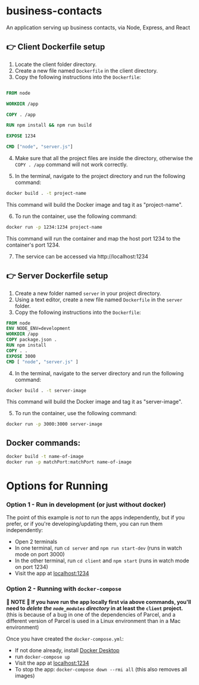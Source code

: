 # business-contacts
An application serving up business contacts, via Node, Express, and React
## 👉 Client Dockerfile setup

1. Locate the client folder directory.
2. Create a new file named `Dockerfile` in the client directory.
3. Copy the following instructions into the `Dockerfile`:

```dockerfile

FROM node

WORKDIR /app

COPY . /app

RUN npm install && npm run build

EXPOSE 1234

CMD ["node", "server.js"]

```

4. Make sure that all the project files are inside the directory, otherwise the `COPY . /app` command will not work correctly.

5. In the terminal, navigate to the project directory and run the following command:

```sh
docker build . -t project-name 
```

This command will build the Docker image and tag it as "project-name".

6. To run the container, use the following command:

```sh
docker run -p 1234:1234 project-name
```

This command will run the container and map the host port 1234 to the container's port 1234.

7. The service can be accessed via http://localhost:1234

## 👉 Server Dockerfile setup

1. Create a new folder named `server` in your project directory.
2. Using a text editor, create a new file named `Dockerfile` in the `server` folder.
3. Copy the following instructions into the `Dockerfile`:

```dockerfile
FROM node
ENV NODE_ENV=development
WORKDIR /app
COPY package.json .
RUN npm install 
COPY . .
EXPOSE 3000
CMD [ "node", "server.js" ]
```

4. In the terminal, navigate to the server directory and run the following command:

```sh
docker build . -t server-image 
```

This command will build the Docker image and tag it as "server-image".

5. To run the container, use the following command:

```sh
docker run -p 3000:3000 server-image
```


## Docker commands:

```sh
docker build -t name-of-image
docker run -p matchPort:matchPort name-of-image
```

# Options for Running
### Option 1 - Run in development (or just without docker)
The point of this example is _not_ to run the apps independently, but if you prefer, or if you're developing/updating them, you can run them independently:
- Open 2 terminals
- In one terminal, run `cd server` and `npm run start-dev` (runs in watch mode on port 3000)
- In the other terminal, run `cd client` and `npm start` (runs in watch mode on port 1234)
- Visit the app at [localhost:1234](https://localhost:1234)

### Option 2 - Running with `docker-compose`
**🚨 NOTE 🚨 If you have run the app locally first via above commands, you'll need to _delete the `node_modules` directory_ in at least the `client` project.** (this is because of a bug in one of the dependencies of Parcel, and a different version of Parcel is used in a Linux environment than in a Mac environment)

Once you have created the `docker-compose.yml`:
- If not done already, install [Docker Desktop](https://www.docker.com/products/docker-desktop/)
- run `docker-compose up`
- Visit the app at [localhost:1234](https://localhost:1234)
- To stop the app: `docker-compose down --rmi all` (this also removes all images)
